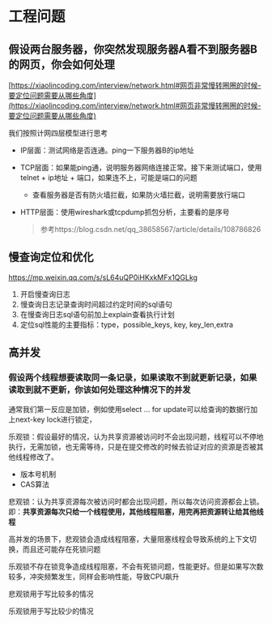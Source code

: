 # 工程问题

## 假设两台服务器，你突然发现服务器A看不到服务器B的网页，你会如何处理

[https://xiaolincoding.com/interview/network.html#网页非常慢转圈圈的时候-要定位问题需要从哪些角度](https://xiaolincoding.com/interview/network.html#网页非常慢转圈圈的时候-要定位问题需要从哪些角度)

我们按照计网四层模型进行思考

- IP层面：测试网络是否连通。ping一下服务器B的ip地址

- TCP层面：如果能ping通，说明服务器网络连接正常。接下来测试端口，使用telnet + ip地址 + 端口，如果连不上，可能是端口的问题

  - 查看服务器是否有防火墙拦截，如果防火墙拦截，说明需要放行端口

- HTTP层面：使用wireshark或tcpdump抓包分析，主要看的是序号

  > 参考https://blog.csdn.net/qq_38658567/article/details/108786826

## 慢查询定位和优化

https://mp.weixin.qq.com/s/sL64uQP0iHKxkMFx1QGLkg

1. 开启慢查询日志
2. 慢查询日志记录查询时间超过约定时间的sql语句
3. 在慢查询日志sql语句前加上explain查看执行计划
4. 定位sql性能的主要指标：type，possible_keys, key, key_len,extra

## 高并发

### 假设两个线程想要读取同一条记录，如果读取不到就更新记录，如果读取到就不更新，你该如何处理这种情况下的并发

通常我们第一反应是加锁，例如使用select ... for update可以给查询的数据行加上next-key lock进行锁定，

乐观锁：假设最好的情况，认为共享资源被访问时不会出现问题，线程可以不停地执行，无需加锁，也无需等待，只是在提交修改的时候去验证对应的资源是否被其他线程修改了。

- 版本号机制
- CAS算法

悲观锁：认为共享资源每次被访问时都会出现问题，所以每次访问资源都会上锁。即：**共享资源每次只给一个线程使用，其他线程阻塞，用完再把资源转让给其他线程**

高并发的场景下，悲观锁会造成线程阻塞，大量阻塞线程会导致系统的上下文切换，而且还可能存在死锁问题

乐观锁不存在锁竞争造成线程阻塞，不会有死锁问题，性能更好。但是如果写次数较多，冲突频繁发生，同样会影响性能，导致CPU飙升

悲观锁用于写比较多的情况

乐观锁用于写比较少的情况

